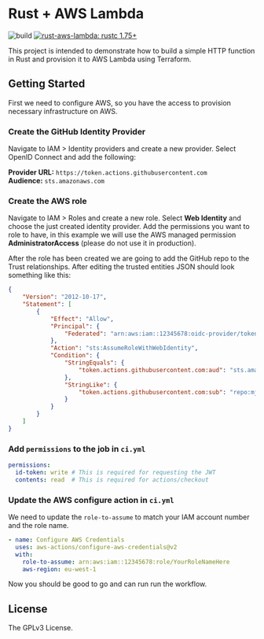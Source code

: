 # Rust + AWS Lambda <!-- omit in toc -->

![build](https://img.shields.io/github/actions/workflow/status/mjovanc/rust-aws-lambda/ci.yml?branch=master)
[![rust-aws-lambda: rustc 1.75+](https://img.shields.io/badge/compiler-rustc_1.75+-lightgray.svg)](https://blog.rust-lang.org/2023/11/16/Rust-1.74.0.html)

This project is intended to demonstrate how to build a simple HTTP function in Rust and provision it to AWS Lambda using Terraform.

## Getting Started

First we need to configure AWS, so you have the access to provision necessary infrastructure on AWS.

### Create the GitHub Identity Provider

Navigate to IAM > Identity providers and create a new provider. Select OpenID Connect and add the following:

**Provider URL:** `https://token.actions.githubusercontent.com` \
**Audience:** `sts.amazonaws.com`

### Create the AWS role

Navigate to IAM > Roles and create a new role. Select **Web Identity** and choose the just created identity provider. Add the permissions you want to role to have, in this example we will use the AWS managed permission **AdministratorAccess** (please do not use it in production).

After the role has been created we are going to add the GitHub repo to the Trust relationships. After editing the trusted entities JSON should look something like this:

```json
{
    "Version": "2012-10-17",
    "Statement": [
        {
            "Effect": "Allow",
            "Principal": {
                "Federated": "arn:aws:iam::12345678:oidc-provider/token.actions.githubusercontent.com"
            },
            "Action": "sts:AssumeRoleWithWebIdentity",
            "Condition": {
                "StringEquals": {
                    "token.actions.githubusercontent.com:aud": "sts.amazonaws.com"
                },
                "StringLike": {
                    "token.actions.githubusercontent.com:sub": "repo:mjovanc/rust-aws-lambda:*"
                }
            }
        }
    ]
}
```

### Add `permissions` to the job in `ci.yml`

```yaml
permissions:
  id-token: write # This is required for requesting the JWT
  contents: read  # This is required for actions/checkout
```

### Update the AWS configure action in `ci.yml`

We need to update the `role-to-assume` to match your IAM account number and the role name.

```yaml
- name: Configure AWS Credentials
  uses: aws-actions/configure-aws-credentials@v2
  with:
    role-to-assume: arn:aws:iam::12345678:role/YourRoleNameHere
    aws-region: eu-west-1
```

Now you should be good to go and can run run the workflow.

## License

The GPLv3 License.
